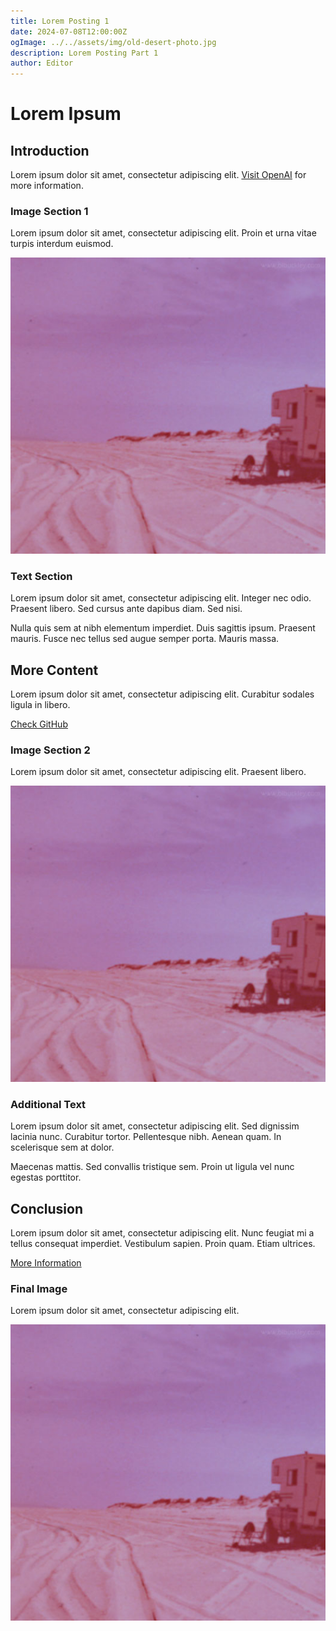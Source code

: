 ```yaml
---
title: Lorem Posting 1
date: 2024-07-08T12:00:00Z
ogImage: ../../assets/img/old-desert-photo.jpg
description: Lorem Posting Part 1
author: Editor
---
```

# Lorem Ipsum

## Introduction

Lorem ipsum dolor sit amet, consectetur adipiscing elit. [Visit OpenAI](https://www.openai.com) for more information. 

### Image Section 1

Lorem ipsum dolor sit amet, consectetur adipiscing elit. Proin et urna vitae turpis interdum euismod.

![Lorem Ipsum Image 1](../../assets/img/old-desert-photo.jpg)

### Text Section

Lorem ipsum dolor sit amet, consectetur adipiscing elit. Integer nec odio. Praesent libero. Sed cursus ante dapibus diam. Sed nisi. 

Nulla quis sem at nibh elementum imperdiet. Duis sagittis ipsum. Praesent mauris. Fusce nec tellus sed augue semper porta. Mauris massa.

## More Content

Lorem ipsum dolor sit amet, consectetur adipiscing elit. Curabitur sodales ligula in libero. 

[Check GitHub](https://www.github.com)

### Image Section 2

Lorem ipsum dolor sit amet, consectetur adipiscing elit. Praesent libero.

![Lorem Ipsum Image 2](../../assets/img/old-desert-photo.jpg)

### Additional Text

Lorem ipsum dolor sit amet, consectetur adipiscing elit. Sed dignissim lacinia nunc. Curabitur tortor. Pellentesque nibh. Aenean quam. In scelerisque sem at dolor. 

Maecenas mattis. Sed convallis tristique sem. Proin ut ligula vel nunc egestas porttitor. 

## Conclusion

Lorem ipsum dolor sit amet, consectetur adipiscing elit. Nunc feugiat mi a tellus consequat imperdiet. Vestibulum sapien. Proin quam. Etiam ultrices. 

[More Information](https://www.example.com)

### Final Image

Lorem ipsum dolor sit amet, consectetur adipiscing elit. 

![Lorem Ipsum Image 3](../../assets/img/old-desert-photo.jpg)
